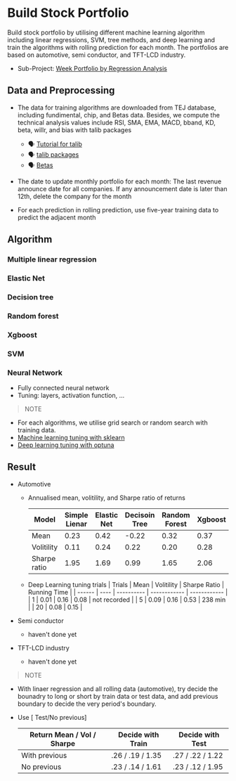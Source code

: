 # Build Stock Portfolio 
<!---🦁🙉😹🧑💗🦁🏋🐱🖼️📝--->


Build stock portfolio by utilising different machine learning algorithm including linear regressions, SVM, tree methods, and deep learning and train the algorithms with rolling prediction for each month. The portfolios are based on automotive, semi conductor, and TFT-LCD industry. 

- Sub-Project: [Week Portfolio by Regression Analysis](https://github.com/KJJHHH/Build-Portfolio/tree/master/Week_portfolio)

## Data and Preprocessing
- The data for training algorithms are downloaded from TEJ database, including fundimental, chip, and Betas data. Besides, we compute the technical analysis values include RSI, SMA, EMA, MACD, bband, KD, beta, willr, and bias with talib packages
    - 🗣️ [Tutorial for talib](https://medium.com/ai%E8%82%A1%E4%BB%94/%E7%94%A8-python-%E5%BF%AB%E9%80%9F%E8%A8%88%E7%AE%97-158-%E7%A8%AE%E6%8A%80%E8%A1%93%E6%8C%87%E6%A8%99-26f9579b8f3a)
    - 🗣️ [talib packages](https://github.com/TA-Lib/ta-lib-python?tab=readme-ov-file#indicator-groups)
    - 🗣️ [Betas](https://api.tej.com.tw/columndoc.html?subId=51)

- The date to update monthly portfolio for each month: The last revenue announce date for all companies. If any announcement date is later than 12th, delete the company for the month

- For each prediction in rolling prediction, use five-year training data to predict the adjacent month




## Algorithm
### Multiple linear regression
### Elastic Net
### Decision tree
### Random forest
### Xgboost
### SVM
### Neural Network
- Fully connected neural network
- Tuning: layers, activation function, ...

> NOTE
- For each algorithms, we utilise grid search or random search with training data.
- [Machine learning tuning with sklearn](https://scikit-learn.org/stable/modules/grid_search.html)
- [Deep learning tuning with optuna](https://github.com/optuna/optuna)

## Result
- Automotive
    - Annualised mean, volitility, and Sharpe ratio of returns

        | Model      | Simple Lienar | Elastic Net | Decisoin Tree | Random Forest | Xgboost | SVM   | Deep Learning | Ensemble Voting |
        | -----      | ------------- | ------------| ------------- | --------------| --------| ----  | --------------| ----------------|
        | Mean       | 0.23          | 0.42        | -0.22         | 0.32          | 0.37    | -0.04 | 0.01          |      0.30       |
        |Volitility  | 0.11          | 0.24        | 0.22          | 0.20          | 0.28    | 0.17  | 0.16          |       0.13      |
        |Sharpe ratio| 1.95          | 1.69        | 0.99          | 1.65          | 2.06    | -0.22 | 0.08          |       2.33      |
    - Deep Learning tuning trials 
        | Trials | Mean | Volitility | Sharpe Ratio | Running Time |
        | ------ | ---- | ---------- | ------------ | ------------ |
        | 1      | 0.01 | 0.16       | 0.08         | not recorded |
        | 5      | 0.09 | 0.16       | 0.53         | 238 min      |
        | 20     | 0.08 | 0.15       |
        
- Semi conductor
    - haven't done yet
- TFT-LCD industry
    - haven't done yet


> NOTE
- With linaer regression and all rolling data (automotive), try decide the bounadry to long or short by train data or test data, and add previous boundary to decide the very period's boundary.
- Use [ Test/No previous]

    | Return Mean / Vol / Sharpe | Decide with Train | Decide with Test |
    | ---------------------------| ----------------- |------------------|
    | With previous              | .26 / .19 / 1.35  | .27 / .22 / 1.22 |
    | No previous                |  .23 / .14 / 1.61 | .23 / .12 / 1.95 | 



<!--- 
Dynamic udpate learning rate: if loss decrease for the epoch comparing to the previous epoch, learning rate *= 1.2; otherwise learning rate *= 0.8 and restore the model from previous epoch
        - Stopping criteria: low enough loss, learning rate too low, and epoch
--->
